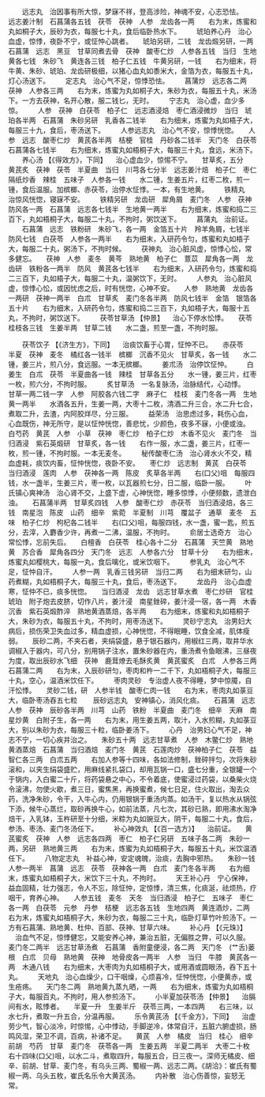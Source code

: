 <!-- { "loadSidebar": true } -->
　　远志丸　治因事有所大惊，梦寐不祥，登高涉险，神魂不安，心志恐怯。　　远志姜汁制　石菖蒲各五钱　茯苓　茯神　人参　龙齿各一两　　右为末，炼蜜和丸如桐子大，辰砂为衣，每服七十丸，食后临卧热水下。
　　琥珀养心丹　治心血虚，惊悸，夜卧不宁，或怔忡心跳者。　　琥珀另研，二钱　龙齿煅另研，一两　石菖蒲　远志　黑豆　甘草同煮去骨　茯神　酸枣仁炒　人参各五钱　当归　生地黄各七钱　朱砂飞　黄连各三钱　柏子仁五钱　牛黄另研，一钱　　右为细末，将牛黄、朱砂、琥珀、龙齿研极细，以猪心血丸如黍米大，金箔为衣，每服五十丸，灯心汤送下。
　　定志丸　治心气不足，惊悸恐怯。
　　菖蒲炒　远志各二两　茯神　人参各三两　　右为末，炼蜜为丸如桐子大，朱砂为衣，每服五十丸，米汤下。一方去茯神，名开心散，服二钱匕，无时。
　　宁志丸　治心虚，血少多惊。
　　人参　茯神　白茯苓　柏子仁　远志酒浸焙　枣仁酒浸微炒　当归　琥珀各半两　石菖蒲　朱砂另研　乳香各二钱半　　右为细末，炼蜜为丸如梧子大，每服三十九，食后，枣汤送下。
　　人参远志丸　治心气不安，惊悸恍惚。　　人参　远志　酸枣仁炒　黄芪各半两　桔梗　官桂　丹砂各二钱半　天门冬　白茯苓　石菖蒲各七钱半　　右为细末，炼蜜丸如梧桐子大，每服三十丸，食远，米汤下。
　　养心汤 【《得效方》，下同】 　治心虚血少，惊惕不宁。　　甘草炙，五分　黄芪炙　茯神　茯苓　半夏曲　当归　川芎各七分半　远志姜汁焙　柏子仁　枣仁隔纸炒香　辣桂　五味子　人参各一钱　　水二锺，生姜五片，红枣二枚，煎一锺，食后温服。加槟榔、赤茯苓，治停水怔悸。一本，有生地黄。
　　铁精丸　治惊风恍惚，寝寐不安。
　　铁精另研　龙齿研　犀角屑　麦门冬　人参　茯神　防风各一两　石菖蒲　远志各七钱半　生地黄一两半　　右为细末，炼蜜和捣二三百下，丸如梧桐子大，每服二十丸，不拘时，粥饮送下。
　　菖蒲丸　治前证。
　　石菖蒲　远志　铁粉研　朱砂飞，各一两　金箔五十片　羚羊角屑，七钱半　防风七钱　白茯苓　人参各一两半　　右为细末，入研药令匀，炼蜜和丸如梧子大，每服二十丸，粥汤下，不拘时候。
　　茯神丸　治心脏风虚，惊悸心忪，常多健忘。　　茯神　人参　麦冬　黄芩　熟地黄　柏子仁　薏苡　犀角各一两　龙齿研　铁粉各一两半　防风　黄芪各七钱半　　右为细末，入研药令匀，炼蜜和捣二三百下，丸如梧子大，每服二十丸，温粥饮下，无时。
　　人参丸　治心脏风虚，惊悸心忪，或因忧虑之后，时有恍惚，心神不安。　　人参　熟地黄　龙齿各一两研　茯神一两半　白朮　甘草炙　麦门冬各半两　防风七钱半　金箔　银箔各五十片　　右为细末，入研药令匀，炼蜜和捣二三百下，丸如梧子大，每服十五丸，不拘时，粥饮送下。
　　茯苓甘草汤 【仲景】 　治心下停水忪悸。　　茯苓　桂枝各三钱　生姜半两　甘草二钱　　水二盏，煎至一盏，不拘时服。

　　茯苓饮子 【《济生方》，下同】 　治痰饮畜于心胃，怔忡不已。　　赤茯苓　半夏　茯神　麦冬　橘红各一钱半　槟榔　沉香不见火　甘草炙，各一钱　　水二锺，姜三片，煎八分，食远服。一本无槟榔。
　　姜朮汤　治停饮怔忡。
　　白姜生　白朮　茯苓　半夏曲各一钱　辣桂　甘草各五分　　水一锺，姜三片，红枣一枚，煎六分，不拘时服。
　　炙甘草汤　一名复脉汤，治脉结代，心动悸。　　甘草一两二钱一字　人参　阿胶各六钱二字　麻子仁　桂枝　麦门冬各一两　生地黄一两半　　水酒各五升，生姜一两，大枣十二枚，清酒二升三合，水二升七合，煮取二升，去渣，内阿胶烊尽，分三服。
　　益荣汤　治思虑过多，耗伤心血，心血既伤，神无所守，是以怔忡恍惚，善悲忧，少颜色，夜多不寐，小便或浊。　　白芍药　黄芪　人参　小草　茯神　枣仁炒　柏子仁炒　木香不见火　麦门冬　当归酒浸　紫石英煅研　甘草炙，各一钱　　右作一服，水二盏，姜三片，红枣一枚，煎一锺，不拘时服。一本无麦冬。
　　秘传酸枣仁汤　治心肾水火不交，精血虚耗，痰饮内畜，怔忡恍惚，夜卧不安。　　枣仁炒　远志制　黄芪　白茯苓　当归酒浸　莲肉　人参　茯神各一两　陈皮　炙草各半两　　右(口父)咀　每服四钱，水一盏半，生姜三片，枣一枚，以瓦器煎七分，日二服，临卧一服。
　　叶氏镇心爽神汤　治心肾不交，上盛下虚，心神恍惚，睡多惊悸，小便频数，遗泄白浊。　　石菖蒲半两　甘草炙四钱　人参　酸枣仁炒　赤茯苓　当归酒浸焙，各三钱　南星泡　陈皮　山药　细辛　紫菀　半夏制　川芎　覆盆子　通草　麦冬　五味　柏子仁炒　枸杞各二钱半　　右(口父)咀，每服四钱，水一盏，蜜一匙，煎五分，去滓，入麝香少许，再煮一二沸，温服，不拘时。
　　俞居士选奇方　治心常忪悸，忘前失后。　　白檀香　白茯苓　桂心各十二分　石菖蒲　天竺黄　熟地黄　苏合香　犀角各四分　天门冬　远志　人参各六分　甘草十分　　右为细末，炼蜜丸如樱桃大，每服一丸，食后噙化，或米饮咽下。
　　参乳丸　治心气不足，怔忡自汗。
　　人参一两　乳香三钱另研　当归二两　　右为细末研匀，山药煮糊，丸如梧桐子大，每服三十丸，食后，枣汤送下。
　　龙齿丹　治心血虚寒，怔仲不已，痰多恍惚。　　当归酒浸　龙齿　远志甘草水煮　枣仁炒研　官桂　琥珀　附子炮去皮脐，切作八片，姜汁浸　南星銼碎，姜汁浸一宿，各一两　木香　沉香　紫石英煅酢淬　熟地黄酒蒸焙，各半两　　右为细末，炼蜜和丸如梧桐子大，朱砂为衣，每服五十丸，不拘时，用枣汤送下。
　　灵砂宁志丸　治男妇大病后，损伤荣卫失血过多，精血虚损，心神恍惚，不得眠睡，饮食全减，肌体瘦弱。　　辰砂二两，不夹石者，夹绢袋盛，悬于银石器内，用椒红三两，取井华水调椒入于器内，可八分，别用锅子注水，置朱砂器在内，重汤煮令鱼眼沸，三昼夜为度，取出辰砂水飞细　茯神　鹿茸燎去毛酥炙黄　黄芪蜜炙　白朮　人参各三两　石菖蒲二两　　右为末，入辰砂研匀，枣肉和杵一二千下，丸如梧桐子大，每服三十丸，空心，温酒米饮任下。
　　枣肉灵砂　专治虚人夜不得睡，梦中惊魇，自汗忪悸。　　灵砂二钱，研　人参半钱　酸枣仁肉一钱　　右为末，枣肉丸如菉豆大，临卧枣汤吞五七粒
　　辰砂远志丸　安神镇心，消风化痰。　　石菖蒲　远志　人参　茯神　辰砂各半两　川芎　山药　铁粉　半夏曲　麦门冬　细辛　天麻　南星炒黄　白附子生，各一两　　右为末，用生姜五两，取汁，入水煎糊，丸如菉豆大，别以朱砂为衣，每服三十粒，临卧姜汤下。
　　心丹　治男妇心气不足，神志不宁，一切心疾并治之。　　朱砂五十两　远志甘草煮　人参　木鳖仁炒　熟地黄酒蒸焙　石菖蒲　当归酒焙　麦门冬　黄芪　石莲肉炒　茯神柏子仁　茯苓　益智仁各三两　白朮五两　　右加人参等十四味，各如法修制，銼碎拌匀，次将朱砂滚和，以夹生绢袋盛贮，用麻线紧扎袋口，却用瓦锅一口，盛七分重，全银罐一个于锅内，入白蜜二十斤，将药袋悬之中心，不令着底，使蜜浸过药袋，以桑柴火烧令滚沸，勿使火歇，煮三日，蜜焦黑，再换蜜煮，候七日足，住火取出，淘去众药，洗净朱砂，令干，入牛心内，仍用银锅于重汤内蒸。如汤干，复以热水从锅弦下添，候牛心蒸烂，取砂再换牛心，如前法蒸，凡七次，其砂已熟，即用沸水淘净焙干，入乳钵，玉杵研至十分细，米粽为丸如豌豆大，阴干，每服二十丸，食后，参汤、枣汤、麦门冬汤任下。
　　补心神效丸 【《百一选方》】 　治前证。　　黄芪蜜炙　茯神　人参　远志各四两　枣仁　柏子仁另研　五味子各二两　朱砂一两，另研　熟地黄三两　　右为末，炼蜜为丸如梧桐子大，每服五十丸，米饮温酒任下。
　　八物定志丸　补益心神，安定魂魄，治痰，去胸中邪热。　　朱砂一钱　人参一两半　菖蒲　远志　茯苓　茯神各一两　白朮　麦门冬各半两　　右为细末，炼蜜丸如梧桐子大，米饮下三十丸，不拘时。
　　天王补心丹　宁心保神，益血固精，壮力强志，令人不忘，除怔忡，定惊悸，清三焦，化痰涎，祛烦热，疗咽干，育养心神。　　人参五钱　麦冬　天冬　当归酒浸　柏子仁　五味子　枣仁各一两　白茯苓　元参　丹参　桔梗　远志各五钱　生地四两　黄连酒炒，二两　　右为末，炼蜜丸如梧桐子大，朱砂为衣，每服二三十丸，临卧灯草竹叶煎汤下。一方有石菖蒲、熟地黄、杜仲、百部、茯神、甘草六味。
　　补心丹 【《元珠》】 　治血气不足，惊悸健忘，又能安养心神，兼治五脏，无偏胜之弊，可以久服。　　麦门冬二两半　远志甘草汤煮　石菖蒲　香附童便浸，各二两　天门冬　(艹舌)蒌根　白朮　贝母　熟地黄　茯神　地骨皮各一两半　人参　当归　牛膝　黄芪各一两　木通八钱　　右为细末，大枣肉为丸如梧桐子大，或用酒或圆眼汤，吞下五十丸。
　　天地丸　治心血燥少，口干咽燥，心烦喜冷，怔忡恍惚，小便黄赤，或生疮疡。　　天门冬二两　熟地黄九蒸九晒，一两　　右为细末，炼蜜为丸如梧桐子大，每服百丸，不拘时，用人参煎汤下。
　　小半夏加茯苓汤 【仲景】 　治膈间有水，眩悸者。　　半夏一升　生姜半斤　茯苓三两，一本四两　　右三味，以水七升，煮取一升五合，分温再服。
　　乐令黄芪汤 【《千金方》，下同】 　治虚劳少气，智心淡冷，时惊惕，心中悸动，手脚逆冷，体常自汗，五脏六腑虚损，肠鸣风湿，荣卫不调，百病，补诸不足。　　黄芪　人参　橘皮　当归　桂心　细辛　前胡　芍药　甘草　麦门冬　茯苓各一两　生姜五两　半夏二两半　大枣二十枚　　右十四味(口父)咀，以水二斗，煮取四升，每服五合，日三夜一。深师无橘皮、细辛、前胡、甘草、麦门冬，有乌头三两、蜀椒一两、远志二两。《胡洽》：崔氏有蜀椒一两、乌头五枚，崔氏名乐令大黄芪汤。
　　内补散　治心伤善惊，妄怒无常。
